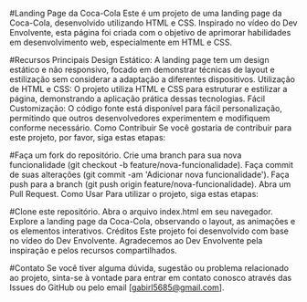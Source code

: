 #Landing Page da Coca-Cola
Este é um projeto de uma landing page da Coca-Cola, desenvolvido utilizando HTML e CSS. Inspirado no vídeo do Dev Envolvente, esta página foi criada com o objetivo de aprimorar habilidades em desenvolvimento web, especialmente em HTML e CSS.

#Recursos Principais
Design Estático: A landing page tem um design estático e não responsivo, focado em demonstrar técnicas de layout e estilização sem considerar a adaptação a diferentes dispositivos.
Utilização de HTML e CSS: O projeto utiliza HTML e CSS para estruturar e estilizar a página, demonstrando a aplicação prática dessas tecnologias.
Fácil Customização: O código fonte está disponível para fácil personalização, permitindo que outros desenvolvedores experimentem e modifiquem conforme necessário.
Como Contribuir
Se você gostaria de contribuir para este projeto, por favor, siga estas etapas:

#Faça um fork do repositório.
Crie uma branch para sua nova funcionalidade (git checkout -b feature/nova-funcionalidade).
Faça commit de suas alterações (git commit -am 'Adicionar nova funcionalidade').
Faça push para a branch (git push origin feature/nova-funcionalidade).
Abra um Pull Request.
Como Usar
Para utilizar o projeto, siga estas etapas:

#Clone este repositório.
Abra o arquivo index.html em seu navegador.
Explore a landing page da Coca-Cola, observando o layout, as animações e os elementos interativos.
Créditos
Este projeto foi desenvolvido com base no vídeo do Dev Envolvente. Agradecemos ao Dev Envolvente pela inspiração e pelos recursos compartilhados.

#Contato
Se você tiver alguma dúvida, sugestão ou problema relacionado ao projeto, sinta-se à vontade para entrar em contato conosco através das Issues do GitHub ou pelo email [gabirl5685@gmail.com].
